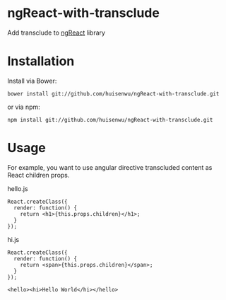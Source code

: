 # ngReact-with-transclude

Add transclude to [ngReact](https://github.com/davidchang/ngReact) library

# Installation

Install via Bower:

```
bower install git://github.com/huisenwu/ngReact-with-transclude.git
```

or via npm:

```
npm install git://github.com/huisenwu/ngReact-with-transclude.git
```

# Usage

For example, you want to use angular directive transcluded content as React children props.

hello.js
```
React.createClass({
  render: function() {
    return <h1>{this.props.children}</h1>;
  }
});
```
hi.js
```
React.createClass({
  render: function() {
    return <span>{this.props.children}</span>;
  }
});
```

```
<hello><hi>Hello World</hi></hello>
```
